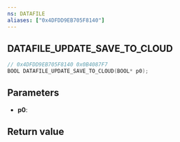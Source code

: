 ```yaml
---
ns: DATAFILE
aliases: ["0x4DFDD9EB705F8140"]
---
```

## DATAFILE_UPDATE_SAVE_TO_CLOUD

```c
// 0x4DFDD9EB705F8140 0x0B4087F7
BOOL DATAFILE_UPDATE_SAVE_TO_CLOUD(BOOL* p0);
```

## Parameters
* **p0**: 

## Return value
